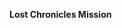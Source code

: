 <!-- <p align="center">
    <img src="https://content.globalconflicts.net/ArtAssets/logo_black_text.png" width="1024">
</p>
<p align="center">
    <a href="https://github.com/Global-Conflicts-ArmA/Olsen-Framework-Arma-3/releases/latest">
        <img src="https://img.shields.io/badge/Version-1.1.6-blue.svg" alt="Global Conflicts Framework Version">
    </a>
    <a href="https://github.com/Global-Conflicts-ArmA/Olsen-Framework-Arma-3/issues">
        <img src="https://img.shields.io/github/issues-raw/Global-Conflicts-ArmA/Olsen-Framework-Arma-3.svg?label=Issues" alt="Global Conflicts Framework Issues">
    </a>
</p> -->

**Lost Chronicles Mission**

<!--
**Global Conflicts Framework** is an efficient and modular mission making framework designed to help create large scale, high quality ArmA 3 scenarios. It can be used in different types of communities and servers due to it's modular nature and high flexibility.

To use enhanced mission briefings, simply remove the customization\briefings directory, then rename the customization\enhanced_briefings directory to customization\briefings.

To learn more about this framework, visit [our wiki](https://github.com/Global-Conflicts-ArmA/Olsen-Framework-Arma-3/wiki).

For information on how to make a mission read [these guides](https://github.com/Global-Conflicts-ArmA/Olsen-Framework-Arma-3/wiki/Mission-making-guides).

For help in writing your own module, visit [functions documentation](https://github.com/Global-Conflicts-ArmA/Olsen-Framework-Arma-3/wiki/Framework-functions) and [modules page](https://github.com/Global-Conflicts-ArmA/Olsen-Framework-Arma-3/wiki/Framework-functions/Modules).

You can aid in development of this project by contributing custom [gearscript](https://github.com/Global-Conflicts-ArmA/Olsen-Framework-Arma-3/wiki/Making-your-first-mission#now-we-will-set-up-gear-script-first-navigate-to-customizationloadouts-folder-create-new-file-and-name-it-with-your-faction-name) files.

### To aid in keeping mission size small, remove all unused modules.
-->